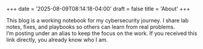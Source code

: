 +++
date = '2025-08-09T08:14:18-04:00'
draft = false
title = 'About'
+++

This blog is a working notebook for my cybersecurity journey. I share lab notes, fixes, and playbooks so others can learn from real problems.  
I’m posting under an alias to keep the focus on the work. If you received this link directly, you already know who I am.